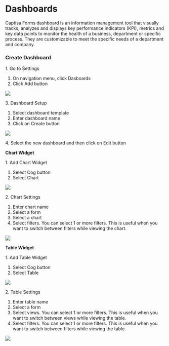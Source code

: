 # Dashboards

Captisa Forms dashboard is an information management tool that visually tracks, analyzes and displays key performance indicators (KPI), metrics and key data points to monitor the health of a business, department or specific process. They are customizable to meet the specific needs of a department and company.

### Create Dashboard

1\. Go to Settings

1. On navigation menu, click Dasboards
2. Click Add button

![](https://s3.us-west-1.wasabisys.com/captisa-images/dashboard-create.png)

3\. Dashboard Setup

1. Select dashboard template
2. Enter dashboard name
3. Click on Create button

![](https://s3.us-west-1.wasabisys.com/captisa-images/dashboard-select-template.png)

4\. Select the new dashboard and then click on Edit button

**Chart Widget**

1\. Add Chart Widget

1. Select Cog button
2. Select Chart

![](https://s3.us-west-1.wasabisys.com/captisa-images/dashboard-add-chart.png)

2\. Chart Settings

1. Enter chart name
2. Select a form
3. Select a chart
4. Select filters. You can select 1 or more filters. This is useful when you want to switch between filters while viewing the chart.

![](https://s3.us-west-1.wasabisys.com/captisa-images/dashboard-define-chart-dashboard.png)

**Table Widget**

1\. Add Table Widget

1. Select Cog button
2. Select Table

![](https://s3.us-west-1.wasabisys.com/captisa-images/dashboard-add-table.png)

2\. Table Settings

1. Enter table name
2. Select a form
3. Select views. You can select 1 or more filters. This is useful when you want to switch between views while viewing the table.
4. Select filters. You can select 1 or more filters. This is useful when you want to switch between filters while viewing the table.

![](https://s3.us-west-1.wasabisys.com/captisa-images/dashboard-create-define-table.PNG)
